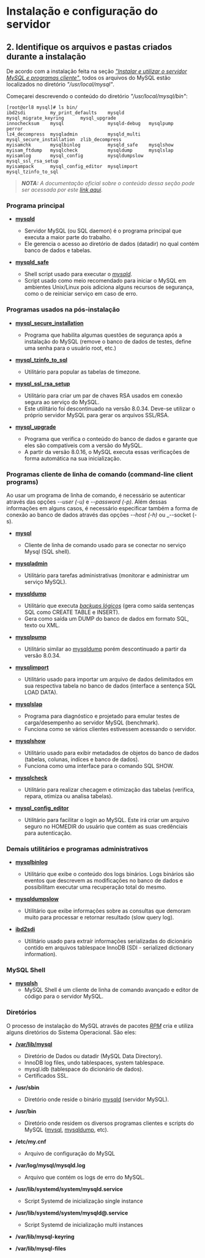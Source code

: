 # Instalação e configuração do servidor

## 2. Identifique os arquivos e pastas criados durante a instalação

De acordo com a instalação feita na seção _["Instalar e utilizar o servidor MySQL e programas cliente"](/install-and-use-the-mysql-server-and-client-programs.md)_, todos os arquivos do MySQL estão localizados no diretório _"/usr/local/mysql"_.

Começarei descrevendo o conteúdo do diretório _"/usr/local/mysql/bin"_:

```
[root@orl8 mysql]# ls bin/
ibd2sdi         my_print_defaults    mysqld         mysql_migrate_keyring      mysql_upgrade
innochecksum    mysql                mysqld-debug   mysqlpump                  perror
lz4_decompress  mysqladmin           mysqld_multi   mysql_secure_installation  zlib_decompress
myisamchk       mysqlbinlog          mysqld_safe    mysqlshow
myisam_ftdump   mysqlcheck           mysqldump      mysqlslap
myisamlog       mysql_config         mysqldumpslow  mysql_ssl_rsa_setup
myisampack      mysql_config_editor  mysqlimport    mysql_tzinfo_to_sql
``` 

>_**__NOTA:__** A documentação oficial sobre o conteúdo dessa seção pode ser acessada por este [link aqui](https://dev.mysql.com/doc/refman/8.0/en/programs-overview.html)._

### Programa principal

- **[mysqld](https://dev.mysql.com/doc/refman/8.0/en/mysqld.html)**
    - Servidor MySQL (ou SQL daemon) é o programa principal que executa a maior parte do trabalho.
    - Ele gerencia o acesso ao diretório de dados (datadir) no qual contém banco de dados e tabelas.

- **[mysqld_safe](https://dev.mysql.com/doc/refman/8.0/en/mysqld-safe.html)**
    - Shell script usado para executar o _[mysqld](https://dev.mysql.com/doc/refman/8.0/en/mysqld.html)_.
    - Script usado como meio recomendado para iniciar o MySQL em ambientes Unix/Linux pois adiciona alguns recursos de segurança, como o de reiniciar serviço em caso de erro.

### Programas usados na pós-instalação

- **[mysql_secure_installation](https://dev.mysql.com/doc/refman/8.0/en/mysql-secure-installation.html)**
    - Programa que habilita algumas questões de segurança após a instalação do MySQL (remove o banco de dados de testes, define uma senha para o usuário root, etc.)

- **[mysql_tzinfo_to_sql](https://dev.mysql.com/doc/refman/8.0/en/mysql-tzinfo-to-sql.html)**
    - Utilitário para popular as tabelas de timezone.

- **[mysql_ssl_rsa_setup](https://dev.mysql.com/doc/refman/8.0/en/mysql-ssl-rsa-setup.html)**
    - Utilitário para criar um par de chaves RSA usados em conexão segura ao serviço do MySQL.
    - Este utilitário foi descontinuado na versão 8.0.34. Deve-se utilizar o próprio servidor MySQL para gerar os arquivos SSL/RSA.

- **[mysql_upgrade](https://dev.mysql.com/doc/refman/8.0/en/mysql-upgrade.html)**
    - Programa que verifica o conteúdo do banco de dados e garante que eles são compatíveis com a versão do MySQL.
    - A partir da versão 8.0.16, o MySQL executa essas verificações de forma automática na sua inicialização.

### Programas cliente de linha de comando (command-line client programs)

Ao usar um programa de linha de comando, é necessário se autenticar através das opções _--user (-u)_ e _--password (-p)_. Além dessas informações em alguns casos, é necessário especificar também a forma de conexão ao banco de dados através das opções _--host (-h)_ ou _--socket (-s).

- **[mysql](https://dev.mysql.com/doc/refman/8.0/en/mysql.html)**
    - Cliente de linha de comando usado para se conectar no serviço Mysql (SQL shell).

- **[mysqladmin](https://dev.mysql.com/doc/refman/8.0/en/mysqladmin.html)**
    - Utilitário para tarefas administrativas (monitorar e administrar um serviço MySQL).

- **[mysqldump](https://dev.mysql.com/doc/refman/8.0/en/mysqldump.html)** 
    - Utilitário que executa _[backups lógicos](https://dev.mysql.com/doc/refman/8.0/en/glossary.html#glos_logical_backup)_ (gera como saída sentenças SQL como CREATE TABLE e INSERT).
    - Gera como saída um DUMP do banco de dados em formato SQL, texto ou XML.

- **[mysqlpump](https://dev.mysql.com/doc/refman/8.0/en/mysqlpump.html)**
    - Utilitário similar ao [mysqldump](https://dev.mysql.com/doc/refman/8.0/en/mysqldump.html) porém descontinuado a partir da versão 8.0.34.

- **[mysqlimport](https://dev.mysql.com/doc/refman/8.0/en/mysqlimport.html)**
    - Utilitário usado para importar um arquivo de dados delimitados em sua respectiva tabela no banco de dados (interface a sentença SQL LOAD DATA).    

- **[mysqlslap](https://dev.mysql.com/doc/refman/8.0/en/mysqlslap.html)**
    - Programa para diagnóstico e projetado para emular testes de carga/desempenho ao servidor MySQL (benchmark).
    - Funciona como se vários clientes estivessem acessando o servidor. 

- **[mysqlshow](https://dev.mysql.com/doc/refman/8.0/en/mysqlshow.html)**
    - Utilitário usado para exibir metadados de objetos do banco de dados (tabelas, colunas, indíces e banco de dados).
    - Funciona como uma interface para o comando SQL SHOW.

- **[mysqlcheck](https://dev.mysql.com/doc/refman/8.0/en/mysqlcheck.html)**
    - Utilitário para realizar checagem e otimização das tabelas (verifica, repara, otimiza ou analisa tabelas).

- **[mysql_config_editor](https://dev.mysql.com/doc/refman/8.0/en/mysql-config-editor.html)**
    - Utilitário para facilitar o login ao MySQL. Este irá criar um arquivo seguro no HOMEDIR do usuário que contém as suas credênciais para autenticação.

### Demais utilitários e programas administrativos

- **[mysqlbinlog](https://dev.mysql.com/doc/refman/8.0/en/mysqlbinlog.html)**
    - Utilitário que exibe o conteúdo dos logs binários. Logs binários são eventos que descrevem as modificações no banco de dados e possibilitam executar uma recuperação total do mesmo.

- **[mysqldumpslow](https://dev.mysql.com/doc/refman/8.0/en/mysqldumpslow.html)**
    - Utilitário que exibe informações sobre as consultas que demoram muito para processar e retornar resultado (slow query log).

- **[ibd2sdi](https://dev.mysql.com/doc/refman/8.0/en/ibd2sdi.html)**
    - Utilitário usado para extraír informações serializadas do dicionário contído em arquivos tablespace InnoDB (SDI - serialized dictionary information).

### MySQL Shell

- **[mysqlsh](https://dev.mysql.com/doc/mysql-shell/8.0/en/)**
    - MySQL Shell é um cliente de linha de comando avançado e editor de código para o servidor MySQL.

### Diretórios

O processo de instalação do MySQL através de pacotes _[RPM](https://dev.mysql.com/doc/refman/8.0/en/linux-installation-rpm.html)_ cria e utiliza alguns diretórios do Sistema Operacional. São eles:

- **[/var/lib/mysql](https://dev.mysql.com/doc/refman/8.0/en/data-directory.html)**
    - Diretório de Dados ou datadir (MySQL Data Directory).
    - InnoDB log files, undo tablespaces, system tablespace.
    - mysql.idb (tablespace do dicionário de dados).
    - Certificados SSL.

- **/usr/sbin**
    - Diretório onde reside o binário [mysqld](https://dev.mysql.com/doc/refman/8.0/en/mysqld.html) (servidor MySQL).

- **/usr/bin**
    - Diretório onde residem os diversos programas clientes e scripts do MySQL ([mysql](https://dev.mysql.com/doc/refman/8.0/en/mysql.html), [mysqldump](https://dev.mysql.com/doc/refman/8.0/en/mysqldump.html), etc).

- **/etc/my.cnf**
    - Arquivo de configuração do MySQL

- **/var/log/mysql/mysqld.log**
    - Arquivo que contém os logs de erro do MySQL.

- **/usr/lib/systemd/system/mysqld.service**
    - Script Systemd de inicialização single instance

- **/usr/lib/systemd/system/mysqld@.service**
    - Script Systemd de inicialização multi instances

- **/var/lib/mysql-keyring**

- **/var/lib/mysql-files**